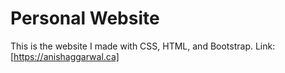 # Personal Website
This is the website I made with CSS, HTML, and Bootstrap. Link: [https://anishaggarwal.ca]
